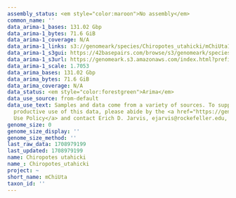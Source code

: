 ```yaml
---
assembly_status: <em style="color:maroon">No assembly</em>
common_name: ''
data_arima-1_bases: 131.02 Gbp
data_arima-1_bytes: 71.6 GiB
data_arima-1_coverage: N/A
data_arima-1_links: s3://genomeark/species/Chiropotes_utahicki/mChiUta1/genomic_data/arima/<br>
data_arima-1_s3gui: https://42basepairs.com/browse/s3/genomeark/species/Chiropotes_utahicki/mChiUta1/genomic_data/arima/
data_arima-1_s3url: https://genomeark.s3.amazonaws.com/index.html?prefix=species/Chiropotes_utahicki/mChiUta1/genomic_data/arima/
data_arima-1_scale: 1.7053
data_arima_bases: 131.02 Gbp
data_arima_bytes: 71.6 GiB
data_arima_coverage: N/A
data_status: <em style="color:forestgreen">Arima</em>
data_use_source: from-default
data_use_text: Samples and data come from a variety of sources. To support fair and
  productive use of this data, please abide by the <a href="https://genome10k.soe.ucsc.edu/data-use-policies/">Data
  Use Policy</a> and contact Erich D. Jarvis, ejarvis@rockefeller.edu, with any questions.
genome_size: 0
genome_size_display: ''
genome_size_method: ''
last_raw_data: 1708979199
last_updated: 1708979199
name: Chiropotes utahicki
name_: Chiropotes_utahicki
project: ~
short_name: mChiUta
taxon_id: ''
---
```

